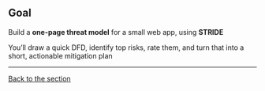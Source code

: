 ## Goal
Build a **one-page threat model** for a small web app, using **STRIDE**

You’ll draw a quick DFD, identify top risks, rate them, and turn that into a short, actionable mitigation plan



---
[Back to the section](/courseFiles/Section_05-threatModelingAndReporting/threatModelingAndReporting.md)

